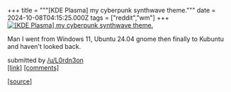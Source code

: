 +++
title = """[KDE Plasma] my cyberpunk synthwave theme."""
date = 2024-10-08T04:15:25.000Z
tags = ["reddit","wm"]
+++
[![[KDE Plasma] my cyberpunk synthwave theme. ](https://b.thumbs.redditmedia.com/2RIr2-zJaUJDUiMJ96xeAD8jn4Y-9XcU-e-zRhDSjGE.jpg "[KDE Plasma] my cyberpunk synthwave theme. ")](https://www.reddit.com/r/unixporn/comments/1fyrff1/kde_plasma_my_cyberpunk_synthwave_theme/)

Man I went from Windows 11, Ubuntu 24.04 gnome then finally to Kubuntu and haven't looked back.

submitted by [/u/L0rdn3on](https://www.reddit.com/user/L0rdn3on)  
[\[link\]](https://www.reddit.com/gallery/1fyrff1) [\[comments\]](https://www.reddit.com/r/unixporn/comments/1fyrff1/kde_plasma_my_cyberpunk_synthwave_theme/)

[[source]](https://www.reddit.com/r/unixporn/comments/1fyrff1/kde_plasma_my_cyberpunk_synthwave_theme/)
